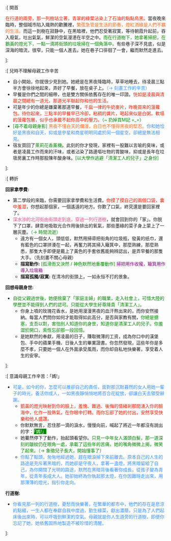 
:[
開首

<span style="color: #e82000">在行道的兩旁，那一列樹站立著，青翠的綠葉沾染上了石油的點點鳥黑。</span>當夜晚來臨時，整個城市陷入熾熱的歡騰裡，<span style="color: #ff6915">繁弦急管是生活的節奏，燈紅酒綠是人們不羈的生活。</span>而這一到樹在寂静中，在黑暗裡，他們忍受著寂寞，等待朝霞升起前，吞入廢氣，吐出氣氣，鮮潔的空氣漫漶在半空之中。<span style="color: #008800">而在行道樹下，她拿著掃把，在鵝黃的燈光下，一點一滴將街頭的垃圾掃在一個角落中。</span>有些巷子深不見底，似是深海的暗流，很窄，只能一個人進去。她在巷子口徘徊了一會，繼而默然走進去。

]:

:[
兒時不理解母親工作辛苦

- 自小開始，你就很少見到她。她總是在黑夜降臨時，草草地睡去，待凌晨三點半方會徐徐地起來，弄好了早餐，放在桌子上。<span style="color: #3590ff">（→ 刻畫工作的辛苦）</span>
- 早餐是你們之間的細帶，也是雙方關係依舊存在的唯一印證。<span style="color: #e82000">恍如是凌晨與清晨之間總有一道光，那道光半聯起你和他的生活。</span>
- 可是年少的你總是嫌棄著那道早餐，<span style="color: #e82000">千扁一律的牛奶麥片，昨晚買來的菠蘿包。待你起來，三點半的早餐早已冷卻，粘稠的龚片，喝起來似是白粥。軟塌的菠蘿包層，似乎也承戴不起你高中的壓力。</span><span style="color: #008800">（~ 扔掉買M記 =_=）</span>
- <span style="color: #008800">[尋不着母親身影]</span> <span style="color: #ff6915">黑夜不懂白天的爛漫，白日也不懂得黑夜的堅忍。</span><span style="color: #3590ff">你和她恰好是黑夜和自天，抑或是參星和商星明明同處於同一個星空，卻總是無法相見。</span>
- 宿友買回了<span style="color: #008800">萊莉花香薰機</span>。此刻的你才發現，家裡有一股難以言喻的臭味，或者是凌晨工作而來的汗味，或者沾染了路邊嘔吐物的胃酸味，抑或是長年在垃圾房裏工作時那股陳年酸身味。<span style="color: #008800">[以大學作逃避「清潔工人的兒子」之身份]</span>

]:

:[
轉折

**回家拿學費:**
- 第二學段的來臨，你需要回家拿學費和生活費。<span style="color: #e82000">你摸了摸自己的兩個口袋，囊中羞澀</span>，你想起那個家，一個遙遠的地方。你歎了口氣，終究還是要回家裡了。
- <span style="color: #e05088">深水涉的北河街由街頭走到底，穿過一列行道樹</span>，就會回到你的「家」。你脱下了口罩，肆意地吸取光合作用後排出的氧氣，那些墨綠的菜子身上蒙上了一層灰塵。<span style="color: #008800">（→ 時間流逝）</span>
	- 遠方有一個女人，頭低低，默然用掃帚把街角的垃圾瓶，發黃的纸巾，還有藍色的口罩拼湊在一起，再奮力將其掃入簸箕中，那麼熟練，那麼熟悉，那隻大手即便是戴上了黃色的手套依舊能夠辨認出，是弄早餐的那隻大手。（先刻畫不關心母親）
	- **描寫動作:**  <span style="color: #008800">[孤滑而又決然 / 神色默然地重覆動作]</span> <span style="color: #7f007f">掃把用作收攏，簸箕用作導入垃圾箱</span>
	- **描寫孤獨/寂寞:** 在清冷的街頭上，一如永恒不打的景象。

**回想母親身世:**
- <span style="color: #008800">自從父親過世後，她便捨棄了「家庭主婦」的職業，走入社會上，可惜大陸的學歷並不能得到人們的認可。只能從大學生紆尊降貴「清潔工人」。</span>
	- 你身上噴的玫瑰花香水，是她用漫漫黑夜的血汗熬出來的，而你安然接納。每當人們問你如何才能取得如此高分，是否與家教有關，<span style="color: #008800">你總是搪塞，支吾以對，害怕別人知道你的身世，知道你是清潔工人的兒子。你羞澀於開口，索性忘卻那一段回憶。</span>
	- 是她默然的奉獻，用凌晨的日子，賺取微薄的工资，成為你口中的漢堡包、手中的蘋果手機、日後人生的畢業證書。你忽然發現，這些年你是多麼不孝，只要她一個人在外面承受風雨，而你却自私地快樂著，享受着人生的安寧。

]:

:[
意識母親工作辛苦：「媽!」

- <span style="color: #3590ff">可是，如今的你，怎麼可以推卻自己的責任，面對那沉默暮然的女人用她一輩子的時光，養活你成人，一如黑夜靜悄悄地將百合花綻放，卻讓白天去領受辭謝。</span>
	- <span style="color: #e82000">鹅黃的燈光映射到你的臉上，羞愧、難過、後悔的情緒剎那間湧入你的臉海中，化作一股熱氣，在你眼中打轉。而你忘卻了她的付出，安然享受快樂和他人盛讚。</span>
	- 你默默無言，忍住那一滴的淚水，慢慢向前，喊起了將近一年都沒有說出的字：<span style="background-color: #008800"><span style="color: #ffffff">「媽!」</span></span>
	- 她驀然停下了動作，抬起頭看望你。<span style="color: #008800">只見一中年女人滿頭白髮，那一道深刻的皺紋仍在眼角一處，承載了這些年的苦痛，她的嘴角微微上揭，微笑了起來。（→ 象徵兒子長大，開始懂事了）</span>
	- <span style="color: #3590ff">你點了點頭，匆匆地經過她，趕在眼淚掉下來前離去。原本自己的人生的路途是充斥著黑暗的，而她卻是守夜人，拿著一盞燈，將黑暗留給了自己，為你開闊了光明的路途，默然在黑暗背後看著你成長，從孩子變為青年，從青年長成大人。她卻始終為你執起那太燈，在你因難時走出來，用那薄薄的燈光，指引你走向。</span>

**行道樹:**
- <span style="color: #3590ff">你看見那一列的行道樹，憂愁而快樂著，在繁華的都市中，他們的存在是悲涼的點綴，一生人都在奉獻自我中度過，勤生綠菜，獻出濃蔭，只是為了人們起床後出來時，可以呼吸到鮮潔的空氣。母親就是你人生道旁的行道樹，即便你忘記了她，她依舊固热地製造不被珍惜的清醒。</span>

]:
